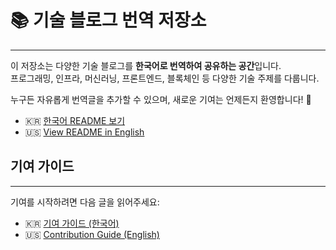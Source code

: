# 📚 기술 블로그 번역 저장소

--- 
이 저장소는 다양한 기술 블로그를 **한국어로 번역하여 공유하는 공간**입니다.  
프로그래밍, 인프라, 머신러닝, 프론트엔드, 블록체인 등 다양한 기술 주제를 다룹니다.

누구든 자유롭게 번역글을 추가할 수 있으며, 새로운 기여는 언제든지 환영합니다! 🙌

- 🇰🇷 [한국어 README 보기](./README.ko.md)
- 🇺🇸 [View README in English](./README.en.md)

## 기여 가이드

---
기여를 시작하려면 다음 글을 읽어주세요:

- 🇰🇷 [기여 가이드 (한국어)](./.github/CONTRIBUTING.ko.md)
- 🇺🇸 [Contribution Guide (English)](./.github/CONTRIBUTING.en.md)
